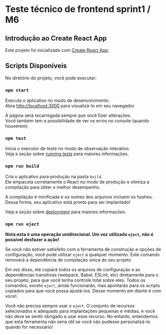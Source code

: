 # Teste técnico de frontend sprint1 / M6

## Introdução ao Create React App

Este projeto foi inicializado com [Create React App](https://github.com/facebook/create-react-app).

## Scripts Disponíveis

No diretório do projeto, você pode executar:

### `npm start`

Executa o aplicativo no modo de desenvolvimento.\
Abra [http://localhost:3000](http://localhost:3000) para visualizá-lo em seu navegador.

A página será recarregada sempre que você fizer alterações.\
Você também tem a possibilidade de ver os erros no console (quando houverem).

### `npm test`

Inicia o executor de teste no modo de observação interativo.\
Veja a seção sobre [running tests](https://facebook.github.io/create-react-app/docs/running-tests) para maiores informações.

### `npm run build`

Cria o aplicativo para produção na pasta `build`.\
Ele empacota corretamente o React no modo de produção e otimiza a compilação para obter o melhor desempenho.

A compilação é minificada e os nomes dos arquivos incluem os hashes.\
Dessa forma, seu aplicativo está pronto para ser implantado!

Veja a seção sobre [deployment](https://facebook.github.io/create-react-app/docs/deployment) para maiores informações.

### `npm run eject`

**Nota:esta é uma operação unidirecional. Um vez utilizado `eject`, não é possível desfazer a ação!**

Se você não estiver satisfeito com a ferramenta de construção e opções de configuração, você pode utilizar `eject` a qualquer momento. Este comando removerá a dependência de compilação única do seu projeto

Em vez disso, ele copiará todos os arquivos de configuração e as dependências transitivas (webpack, Babel, ESLint, etc) diretamente para o seu projeto, para que você tenha controle total sobre eles. Todos os comandos, exceto `eject`, ainda funcionarão, mas apontarão para os scripts copiados para que você possa ajustá-los. Desse momento em diante é com voce!.

Você não precisa sempre usar o `eject`. O conjunto de recursos selecionados é adequado para implantações pequenas e médias, e você não deve se sentir obrigado a usar esse recurso. No entanto, entendemos que esta ferramenta não seria útil se você não pudesse personalizá-la quando for necessário!
